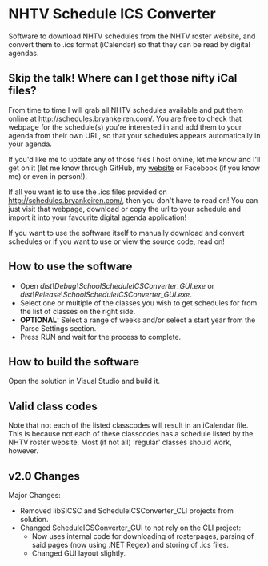 NHTV Schedule ICS Converter
========================

Software to download NHTV schedules from the NHTV roster website, and convert them to .ics format (iCalendar) so that they can be read by digital agendas.

Skip the talk! Where can I get those nifty iCal files?
------------------------

From time to time I will grab all NHTV schedules available and put them online at http://schedules.bryankeiren.com/. You are free to check that webpage for the schedule(s) you're interested in and add them to your agenda from their own URL,
so that your schedules appears automatically in your agenda.

If you'd like me to update any of those files I host online, let me know and I'll get on it (let me know through GitHub, my [website](http://bryankeiren.com/contact) or Facebook (if you know me) or even in person!).

If all you want is to use the .ics files provided on http://schedules.bryankeiren.com/, then you don't have to read on! You can just visit that webpage, download or copy the url to your schedule and import it into your favourite digital agenda application!

If you want to use the software itself to manually download and convert schedules or if you want to use or view the source code, read on!

How to use the software
------------------------

- Open *dist\Debug\SchoolScheduleICSConverter_GUI.exe* or *dist\Release\SchoolScheduleICSConverter_GUI.exe*.
- Select one or multiple of the classes you wish to get schedules for from the list of classes on the right side.
- **OPTIONAL:** Select a range of weeks and/or select a start year from the Parse Settings section.
- Press RUN and wait for the process to complete.

How to build the software
------------------------

Open the solution in Visual Studio and build it.

Valid class codes
------------------------

Note that not each of the listed classcodes will result in an iCalendar file. This is because not each of these classcodes has a schedule listed by the NHTV roster website.
Most (if not all) 'regular' classes should work, however.


v2.0 Changes
------------------------

Major Changes:
- Removed libSICSC and ScheduleICSConverter_CLI projects from solution.
- Changed ScheduleICSConverter_GUI to not rely on the CLI project:
  - Now uses internal code for downloading of rosterpages, parsing of said pages (now using .NET Regex) and storing of .ics files.
  - Changed GUI layout slightly.
